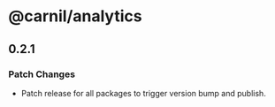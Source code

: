 # @carnil/analytics

## 0.2.1

### Patch Changes

- Patch release for all packages to trigger version bump and publish.
